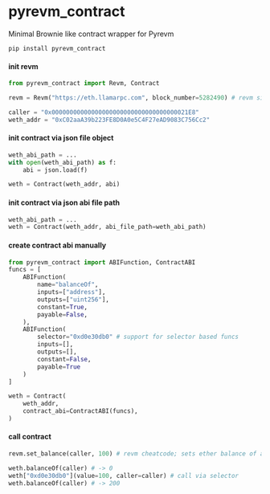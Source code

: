 # pyrevm_contract
Minimal Brownie like contract wrapper for Pyrevm

```
pip install pyrevm_contract
```

#### init revm

```py
from pyrevm_contract import Revm, Contract

revm = Revm("https://eth.llamarpc.com", block_number=5282490) # revm singleton; sets backend for all contracts

caller = "0x00000000000000000000000000000000000021E8"
weth_addr = "0xC02aaA39b223FE8D0A0e5C4F27eAD9083C756Cc2"
```

#### init contract via json file object

```py
weth_abi_path = ...
with open(weth_abi_path) as f:
    abi = json.load(f)

weth = Contract(weth_addr, abi)
```

#### init contract via json abi file path

```py
weth_abi_path = ...
weth = Contract(weth_addr, abi_file_path=weth_abi_path)
```

#### create contract abi manually

```py
from pyrevm_contract import ABIFunction, ContractABI
funcs = [
    ABIFunction(
        name="balanceOf",
        inputs=["address"],
        outputs=["uint256"],
        constant=True,
        payable=False,
    ),
    ABIFunction(
        selector="0xd0e30db0" # support for selector based funcs
        inputs=[],
        outputs=[],
        constant=False,
        payable=True
    )
]

weth = Contract(
    weth_addr,
    contract_abi=ContractABI(funcs),
)
```

#### call contract

```py
revm.set_balance(caller, 100) # revm cheatcode; sets ether balance of acct

weth.balanceOf(caller) # -> 0
weth["0xd0e30db0"](value=100, caller=caller) # call via selector
weth.balanceOf(caller) # -> 200
```
